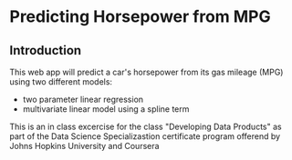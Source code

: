 # Predicting Horsepower from MPG

## Introduction
This web app will predict a car's horsepower from its gas mileage (MPG) using two different models:
* two parameter linear regression
* multivariate linear model using a spline term

This is an in class excercise for the class "Developing Data Products" as part of the Data Science Specializastion certificate program offerend by Johns Hopkins University and Coursera

